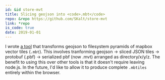 ```yaml
---
id: &id store-mvt
title: Slicing geojson into <code>.mbt</code>
repo: &repo https://github.com/SKalt/store-mvt
link: *repo
is_code: true
date: 2019-01-01
---
```

I wrote <a rel="\_noreferrer" target="\_blank" href="{{ link }}">a tool</a>
that transforms geojson to filesystem pyramids of mapbox
vector tiles (`.mbt`). This involves tranforming
geojson → sliced JSON tiles → protobuf (.pbf) → serialized pbf (now .mvt) arranged as directory/x/y/z.
The benefit to using this over other tools is that it doesn't require
leaving node.js.  In the future, I'd like to allow it to produce complete
`.mbtiles` entirely within the browser.
